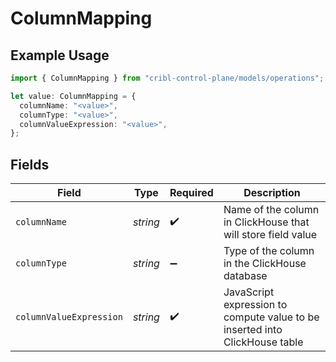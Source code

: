 # ColumnMapping

## Example Usage

```typescript
import { ColumnMapping } from "cribl-control-plane/models/operations";

let value: ColumnMapping = {
  columnName: "<value>",
  columnType: "<value>",
  columnValueExpression: "<value>",
};
```

## Fields

| Field                                                                       | Type                                                                        | Required                                                                    | Description                                                                 |
| --------------------------------------------------------------------------- | --------------------------------------------------------------------------- | --------------------------------------------------------------------------- | --------------------------------------------------------------------------- |
| `columnName`                                                                | *string*                                                                    | :heavy_check_mark:                                                          | Name of the column in ClickHouse that will store field value                |
| `columnType`                                                                | *string*                                                                    | :heavy_minus_sign:                                                          | Type of the column in the ClickHouse database                               |
| `columnValueExpression`                                                     | *string*                                                                    | :heavy_check_mark:                                                          | JavaScript expression to compute value to be inserted into ClickHouse table |